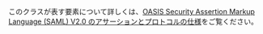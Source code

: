 このクラスが表す要素について詳しくは、[OASIS Security Assertion Markup Language (SAML) V2.0 のアサーションとプロトコルの仕様](http://docs.oasis-open.org/security/saml/v2.0/saml-core-2.0-os.pdf)をご覧ください。
